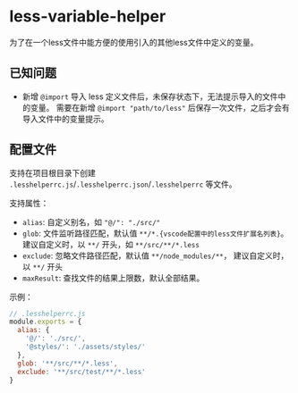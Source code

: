 # less-variable-helper

为了在一个less文件中能方便的使用引入的其他less文件中定义的变量。

## 已知问题

- 新增 `@import` 导入 less 定义文件后，未保存状态下，无法提示导入的文件中的变量。
  需要在新增 `@import "path/to/less"` 后保存一次文件，之后才会有导入文件中的变量提示。

## 配置文件

支持在项目根目录下创建 `.lesshelperrc.js`/`.lesshelperrc.json`/`.lesshelperrc` 等文件。

支持属性：

- `alias`: 自定义别名，如 `"@/": "./src/"`
- `glob`: 文件监听路径匹配，默认值 `**/*.{vscode配置中的less文件扩展名列表}`。
  建议自定义时，以 `**/` 开头，如 `**/src/**/*.less`
- `exclude`: 忽略文件路径匹配，默认值 `**/node_modules/**`，
  建议自定义时，以 `**/` 开头
- `maxResult`: 查找文件的结果上限数，默认全部结果。

示例：

```js
// .lesshelperrc.js
module.exports = {
  alias: {
    '@/': './src/',
    '@styles/': './assets/styles/'
  },
  glob: '**/src/**/*.less',
  exclude: '**/src/test/**/*.less'
}
```
